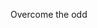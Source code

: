 
Overcome the odd
<!---
WILLIAM-UZEN/WILLIAM-UZEN is a ✨ special ✨ repository because its `README.md` (this file) appears on your GitHub profile.
You can click the Preview link to take a look at your changes.
--->

